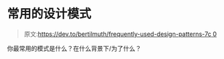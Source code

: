 # 常用的设计模式

> 原文:[https://dev.to/bertilmuth/frequently-used-design-patterns-7c 0](https://dev.to/bertilmuth/frequently-used-design-patterns--7c0)

你最常用的模式是什么？在什么背景下/为了什么？
